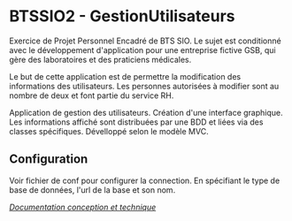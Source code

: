 # BTSSIO2 - GestionUtilisateurs

Exercice de Projet Personnel Encadré de BTS SIO. Le sujet est conditionné avec le développement d'application pour une entreprise fictive GSB, qui gère des laboratoires et des praticiens médicales.

Le but de cette application est de permettre la modification des informations des utilisateurs. Les personnes autorisées à modifier sont au nombre de deux et font partie du service RH.

Application de gestion des utilisateurs.  Création d'une interface graphique. Les informations affiché sont distribuées par une BDD et liées via des classes spécifiques. Dévelloppé selon le modèle MVC.

## Configuration

Voir fichier de conf pour configurer la connection. En spécifiant le type de base de données, l'url de la base et son nom.

[*Documentation conception et technique*](./documentation/DOC.md)

